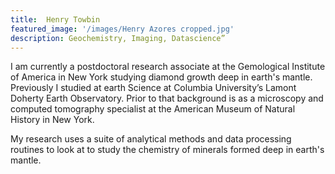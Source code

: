 ```yaml
---
title:  Henry Towbin
featured_image: '/images/Henry Azores cropped.jpg'
description: Geochemistry, Imaging, Datascience”
---
```


I am currently a postdoctoral research associate at the Gemological Institute of America in New York studying diamond growth deep in earth's mantle. 
Previously I studied at earth Science at Columbia University’s Lamont Doherty Earth Observatory. Prior to that background is as a microscopy and computed tomography specialist at the American Museum of Natural History in New York.

My research uses a suite of analytical methods and data processing routines to look at to study the chemistry of minerals formed deep in earth's mantle.    



<meta property="og:image" content="/images/Henry_Logo.jpg"/>
<meta property="og:title” content=“Henry Towbin”/>

<head>

<meta name="description" content="My research focuses on using crystal chemistry to decipher earth’s tectonic and volcanic history. I am a Postdoctoral research associate working at the Gemological Institute of America in New York.">

<meta property="og:image" content="/images/Henry_Logo.jpg"/>
<meta property="og:title” content=“Henry Towbin”/>

<meta property="og:image" content="/images/Henry_Logo.jpg"/>
<meta property="og:title” content=“Henry Towbin”/>

<meta name="keywords" content=“Geology, Mineral, Chemistry, Computed Tomography, Data Science”>

</head>
